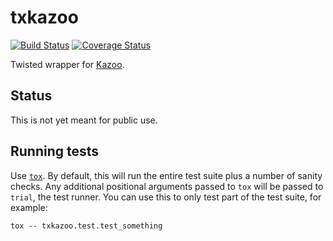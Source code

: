 # txkazoo

[![Build Status](https://travis-ci.org/rackerlabs/txkazoo.svg)](https://travis-ci.org/rackerlabs/txkazoo)
[![Coverage Status](https://coveralls.io/repos/rackerlabs/txkazoo/badge.png)](https://coveralls.io/r/rackerlabs/txkazoo)

Twisted wrapper for [Kazoo](https://github.com/python-zk/kazoo/).

## Status

This is not yet meant for public use.

## Running tests

Use [`tox`](http://tox.testrun.org/). By default, this will run the
entire test suite plus a number of sanity checks. Any additional
positional arguments passed to `tox` will be passed to `trial`,  the
test runner. You can use this to only test part of the test suite, for
example:

```
tox -- txkazoo.test.test_something
```
